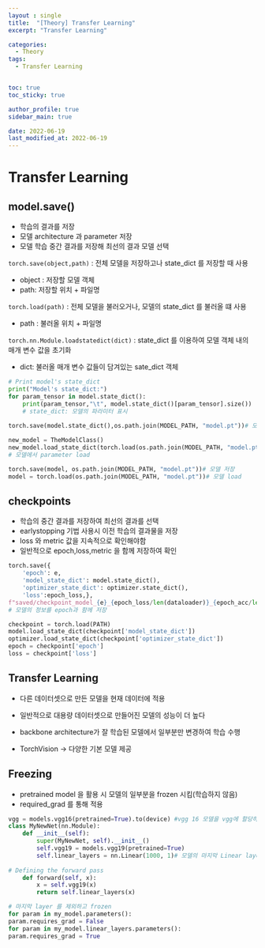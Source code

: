 ```yaml
---
layout : single
title:  "[Theory] Transfer Learning"
excerpt: "Transfer Learning"

categories:
  - Theory
tags:
  - Transfer Learning


toc: true
toc_sticky: true

author_profile: true
sidebar_main: true

date: 2022-06-19
last_modified_at: 2022-06-19
---
```


# Transfer Learning

## model.save()

- 학습의 결과를 저장
- 모델 architecture 과 parameter 저장
- 모델 학습 중간 결과를 저장해 최선의 결과 모델 선택

`torch.save(object,path)` : 전체 모델을 저장하고나 state_dict 를 저장할 때 사용

- object : 저장할 모델 객체
- path: 저장할 위치 + 파일명



`torch.load(path)` : 전체 모델을 불러오거나, 모델의 state_dict 를 불러올 떄 사용

- path : 불러올 위치 + 파일명



`torch.nn.Module.loadstatedict(dict)` : state_dict 를 이용하여 모델 객체 내의 매개 변수 값을 초기화

- dict: 불러올 매개 변수 값들이 담겨있는 sate_dict 객체



```python
# Print model's state_dict
print("Model's state_dict:") 
for param_tensor in model.state_dict():
	print(param_tensor,"\t", model.state_dict()[param_tensor].size())
    # state_dict: 모델의 파라미터 표시
    
torch.save(model.state_dict(),os.path.join(MODEL_PATH, "model.pt"))# 모델의 파라미터 저장

new_model = TheModelClass()
new_model.load_state_dict(torch.load(os.path.join(MODEL_PATH, "model.pt")))
# 모델에서 parameter load

torch.save(model, os.path.join(MODEL_PATH, "model.pt"))# 모델 저장
model = torch.load(os.path.join(MODEL_PATH, "model.pt"))# 모델 load

```



## checkpoints

- 학습의 중간 결과를 저장하여 최선의 결과를 선택
- earlystopping 기법 사용시 이전 학습의 결과물을 저장
- loss 와 metric 값을 지속적으로 확인해야함
- 일반적으로 epoch,loss,metric 을 함께 저장하여 확인



```python
torch.save({
	'epoch': e,
	'model_state_dict': model.state_dict(),
	'optimizer_state_dict': optimizer.state_dict(),
	'loss':epoch_loss,},
f"saved/checkpoint_model_{e}_{epoch_loss/len(dataloader)}_{epoch_acc/len(dataloader)}.pt")
# 모델의 정보를 epoch과 함께 저장

checkpoint = torch.load(PATH)
model.load_state_dict(checkpoint['model_state_dict'])
optimizer.load_state_dict(checkpoint['optimizer_state_dict'])
epoch = checkpoint['epoch']
loss = checkpoint['loss']
```



## Transfer Learning

- 다른 데이터셋으로 만든 모델을 현재 데이터에 적용
- 일반적으로 대용량 데이터셋으로 만들어진 모델의 성능이 더 높다
- backbone architecture가 잘 학습된 모델에서 일부분만 변경하여 학습 수행

- TorchVision -> 다양한 기본 모델 제공



## Freezing

- pretrained model 을 활용 시 모델의 일부분을 frozen 시킴(학습하지 않음)
- required_grad 를 통해 적용

```python
vgg = models.vgg16(pretrained=True).to(device) #vgg 16 모델을 vgg에 할당하기
class MyNewNet(nn.Module):
	def __init__(self):
        super(MyNewNet, self).__init__()
        self.vgg19 = models.vgg19(pretrained=True)
        self.linear_layers = nn.Linear(1000, 1)# 모델의 마지막 Linear layer 추가(num_class 변경하여 원하는 task 에 맞도록)
        
# Defining the forward pass
	def forward(self, x):
		x = self.vgg19(x)
		return self.linear_layers(x)

# 마지막 layer 를 제외하고 frozen
for param in my_model.parameters():
param.requires_grad = False
for param in my_model.linear_layers.parameters():
param.requires_grad = True

```


